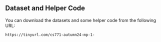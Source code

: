 
## Dataset and Helper Code

You can download the datasets and some helper code from the following URL:

```
https://tinyurl.com/cs771-autumn24-mp-1-
